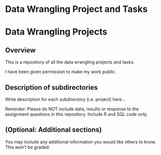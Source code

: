 # Data Wrangling Project and Tasks

# Data Wrangling Projects

## Overview

This is a repository of all the data wrangling projects and tasks.

I have been given permission to make my work public.

## Description of subdirectories

Write description for each subdirectory (i.e. project) here...

Reminder: Please do NOT include data, results or response to the assignment questions in this repository. Include R and SQL code only.

## (Optional: Additional sections)

You may include any additional information you would like others to know. This won't be graded.

